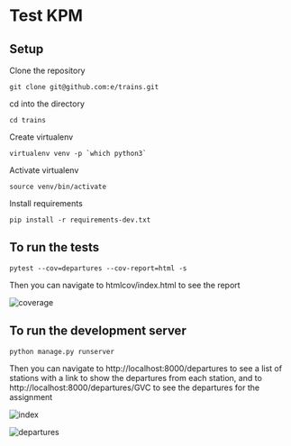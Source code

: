 # Test KPM
## Setup

Clone the repository

```
git clone git@github.com:e/trains.git
```

cd into the directory

```
cd trains
```

Create virtualenv

```
virtualenv venv -p `which python3`
```

Activate virtualenv

```
source venv/bin/activate
```

Install requirements

```
pip install -r requirements-dev.txt
```

## To run the tests

```
pytest --cov=departures --cov-report=html -s
```

Then you can navigate to htmlcov/index.html to see the report

![coverage](https://user-images.githubusercontent.com/4753511/108735425-d6f20f80-7530-11eb-8b97-d6bd15bbf676.png)

## To run the development server

```
python manage.py runserver
````

Then you can navigate to http://localhost:8000/departures to see a list of stations with a link to show the departures from each station, and to http://localhost:8000/departures/GVC to see the departures for the assignment

![index](https://user-images.githubusercontent.com/4753511/108735360-c0e44f00-7530-11eb-8c18-1ebd78b02bad.png)

![departures](https://user-images.githubusercontent.com/4753511/108741145-b2993180-7536-11eb-9e32-c0afb496757b.png)
